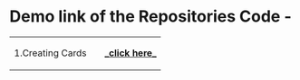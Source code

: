 # Demo link of the Repositories Code -
<table>
<tr>
<td>
1.Creating Cards
<td>
<td>
<a href="https://dev-kumaresan.github.io/card.js-dom-practise/" target="_blank"><b><font><p>_click here_</p></font></b></a>
</td>
</tr>
</table>

